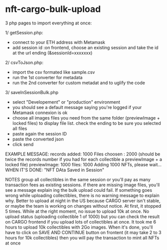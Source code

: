 # nft-cargo-bulk-upload
3 php pages to import everything at once:

1/ getSession.php: 
- connect to your ETH address with Metamask
- add session id :on frontend, choose an existing session and take the id at the url ending (&sessionId=xxxxxxx)

2/ csvToJson.php:
- import the csv formated like sample.csv
- run the 1st converter for metadata
- run the 2nd converter for custom metadat and to uglify the code

3/ saveInSessionBulk.php
- select "Developement" or "production" environment 
- you should see a default message saying you're logged if your Metamask connexion is ok
- choose all images files you need from the same folder (previewImage + locked files) to display file list. check the ending to be sure you selected all files
- paste again the session ID
- paste the converted json
- click send

EXAMPLE MESSAGE:
records added: 1000
Files choosen : 2000 (should be twice the records number if you had for each collectible a previewImage + a locked file)
previewImage: 1000
files: 1000
Adding 1000 NFTs, please wait...
WHEN IT'S DONE: "NFT DAta Saved in Session"

NOTES
group all collectibles in the same session or you'll pay as many transaction fees as existing sessions.
if there are missing image files, you'll see a message explain ing the bulk upload could fail.
If something goes wrong while uploading collectibles, there is no warning message to explain why. 
Better to upload at night in the US because CARGO server isn't stable, or maybe the team is working on changes without notice. At first, it stopped 5 times. While at the right moment, no issue to upload 10k at once.
No upload status (uploading collectible 1 of 1000) but you can check the result on CARGO frontend if you upload lots of collectibles at once. 
It took me 6 hours to upload 10k collectibles with 2Go images.
When it's done, you'll have to click on SAVE AND CONTINUE button on frontent (it may take 2 to 3 hours for 10k collectibles) then you will pay the transaction to mint all NFTs at once
